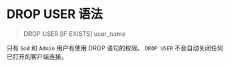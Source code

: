 # DROP USER 语法

> DROP USER [IF EXISTS] user_name

只有 `God` 和 `Admin` 用户有使用 DROP 语句的权限。
`DROP USER` 不会自动关闭任何已打开的客户端连接。

